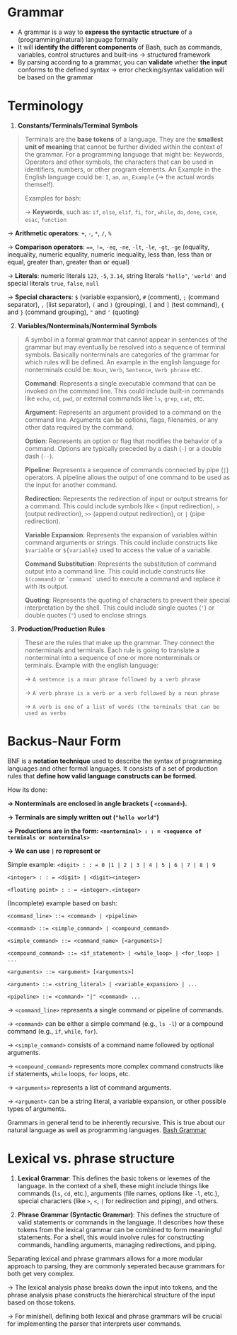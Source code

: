 ﻿# Grammar

 - A grammar is a way to **express the syntactic structure** of a (programming/natural) language formally
 - It will **identify the different components** of Bash, such as commands, variables, control structures and built-ins 
 &rarr; structured framework
 - By parsing according to a grammar, you can **validate** whether **the input** conforms to the defined syntax 
 &rarr; error checking/syntax validation will be based on the grammar
 
 
 

# Terminology

 1.  **Constants/Terminals/Terminal Symbols**
> Terminals are the **base tokens** of a language. They are the **smallest unit of meaning** that cannot be further divided within the context of the grammar. For a programming language that might be: Keywords, Operators and other symbols, the characters that can be used in identifiers, numbers, or other program elements.
> An Example in the English language could be: `I`, `am`, `an`, `Example` (&rarr; the actual words themself).
>
> Examples for bash:
> 
> &rarr; **Keywords**, such as: `if`, `else`, `elif`, `fi`, `for`, `while`, `do`, `done`, `case`, `esac`, `function`
> 
 &rarr; **Arithmetic operators**: `+`, `-`, `*`, `/`, `%`
 
 &rarr; **Comparison operators**: `==`, `!=`, `-eq`, `-ne`, `-lt`, `-le`, `-gt`, `-ge` (equality, inequality, numeric equality, numeric inequality, less than, less than or equal, greater than, greater than or equal)
 
 &rarr; **Literals**: numeric literals `123`, `-5`, `3.14`, string literals `"hello"`, `'world'` and special literals `true`, `false`, `null`
 
 &rarr; **Special characters**: `$` (variable expansion), `#` (comment), `;` (command separator), `,` (list separator), `(` and `)` (grouping), `[` and `]` (test command), `{` and `}` (command grouping), `"` and `'` (quoting)
 

 2. **Variables/Nonterminals/Nonterminal Symbols**
    
> A symbol in a formal grammar that cannot appear in sentences of the grammar but may eventually be resolved into a sequence of terminal symbols. Basically nonterminals are categories of the grammar for which rules will be defined. An example in the english language for nonterminals could be: `Noun`, `Verb`, `Sentence`, `Verb phrase` etc.
> 
>**Command**: Represents a single executable command that can be invoked on the command line. This could include built-in commands like `echo`, `cd`, `pwd`, or external commands like `ls`, `grep`, `cat`, etc.
> 
>**Argument**: Represents an argument provided to a command on the command line. Arguments can be options, flags, filenames, or any other data required by the command.
> 
>**Option**: Represents an option or flag that modifies the behavior of a command. Options are typically preceded by a dash (`-`) or a double dash (`--`).
> 
> **Pipeline**: Represents a sequence of commands connected by pipe (`|`) operators. A pipeline allows the output of one command to be used as the input for another command.
> 
>**Redirection**: Represents the redirection of input or output streams for a command. This could include symbols like `<` (input redirection), `>` (output redirection), `>>` (append output redirection), or `|` (pipe redirection).
> 
>**Variable Expansion**: Represents the expansion of variables within command arguments or strings. This could include constructs like `$variable` or `${variable}` used to access the value of a variable.
> 
>**Command Substitution**: Represents the substitution of command output into a command line. This could include constructs like `$(command)` or `` `command` `` used to execute a command and replace it with its output.
> 
 >**Quoting**: Represents the quoting of characters to prevent their special interpretation by the shell. This could include single quotes (`'`) or double quotes (`"`) used to enclose strings.

3. **Production/Production Rules**
> These are the rules that make up the grammar. They connect the nonterminals and terminals. Each rule is going to translate a nonterminal into a sequence of one or more nonterminals or terminals. Example with the english language:
> 
> &rarr; `A sentence is a noun phrase followed by a verb phrase`
> 
> &rarr; `A verb phrase is a verb or a verb followed by a noun phrase`
> 
> &rarr; `A verb is one of a list of words (the terminals that can be used as verbs`

# Backus-Naur Form
BNF is a **notation technique** used to describe the syntax of programming languages and other formal languages. It consists of a set of production rules that **define how valid language constructs can be formed**. 

 How its done:

**&rarr; Nonterminals are enclosed in angle brackets ( `<command>`).**

**&rarr; Terminals are simply written out (`"hello world"`)**

**&rarr; Productions are in the form: `<nonterminal> : : = <sequence of terminals or nonterminals>`**

**&rarr; We can use `|` ro represent or**

Simple example:
`<digit> : : = 0 |1 | 2 | 3 | 4 | 5 | 6 | 7 | 8 | 9`

`<integer> : : = <digit> | <digit><integer>`

`<floating point> : : = <integer>.<integer>`

(Incomplete) example based on bash:


`<command_line> ::= <command> | <pipeline>`

`<command> ::= <simple_command> | <compound_command>`

`<simple_command> ::= <command_name> [<arguments>]`

`<compound_command> ::= <if_statement> | <while_loop> | <for_loop> | ...`

`<arguments> ::= <argument> [<arguments>]`

`<argument> ::= <string_literal> | <variable_expansion> | ...`

`<pipeline> ::= <command> "|" <command> ...`


&rarr;   `<command_line>` represents a single command or pipeline of commands.

&rarr;  `<command>` can be either a simple command (e.g., `ls -l`) or a compound command (e.g., `if`, `while`, `for`).

&rarr;   `<simple_command>` consists of a command name followed by optional arguments.

&rarr;   `<compound_command>` represents more complex command constructs like `if` statements, `while` loops, `for` loops, etc.

&rarr;   `<arguments>` represents a list of command arguments.

&rarr;   `<argument>` can be a string literal, a variable expansion, or other possible types of arguments.

Grammars in general tend to be inherently recursive. This is true about our natural language as well as programming languages. 
[Bash Grammar](https://cmdse.github.io/pages/appendix/bash-grammar.html)
# Lexical vs. phrase structure
1.  **Lexical Grammar**: This defines the basic tokens or lexemes of the language. In the context of a shell, these might include things like commands (`ls`, `cd`, etc.), arguments (file names, options like `-l`, etc.), special characters (like `>`, `<`, `|` for redirection and piping), and others.
    
2.  **Phrase Grammar (Syntactic Grammar)**: This defines the structure of valid statements or commands in the language. It describes how these tokens from the lexical grammar can be combined to form meaningful statements. For a shell, this would involve rules for constructing commands, handling arguments, managing redirections, and piping.
    
Separating lexical and phrase grammars allows for a more modular approach to parsing, they are commonly seperated because grammars for both get very complex. 

&rarr; The lexical analysis phase breaks down the input into tokens, and the phrase analysis phase constructs the hierarchical structure of the input based on those tokens. 

&rarr; For minishell, defining both lexical and phrase grammars will be crucial for implementing the parser that interprets user commands.
